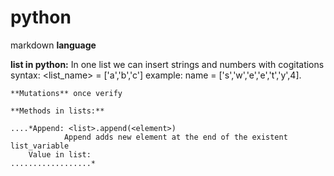 # python

markdown **language**

**list in python:**
                In one list we can insert strings and numbers with cogitations
   syntax: <list_name> = ['a','b','c']
   example: name = ['s','w','e','e','t','y',4].

    **Mutations** once verify

    **Methods in lists:**

    ....*Append: <list>.append(<element>)
                Append adds new element at the end of the existent list_variable
        Value in list:
    ..................*